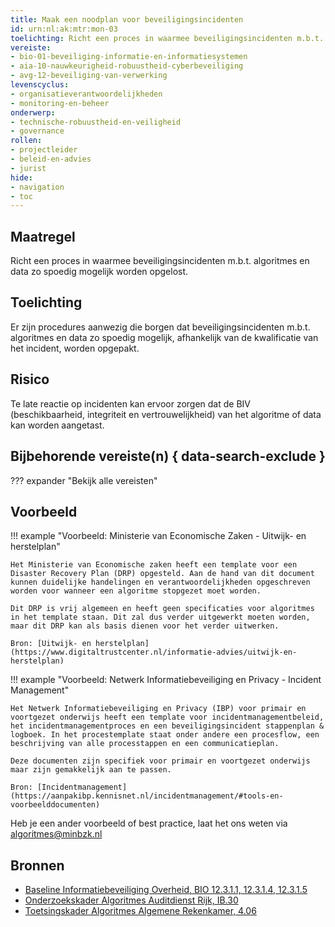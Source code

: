 ```yaml
---
title: Maak een noodplan voor beveiligingsincidenten
id: urn:nl:ak:mtr:mon-03
toelichting: Richt een proces in waarmee beveiligingsincidenten m.b.t. algoritmes en data zo spoedig mogelijk worden opgelost.
vereiste:
- bio-01-beveiliging-informatie-en-informatiesystemen
- aia-10-nauwkeurigheid-robuustheid-cyberbeveiliging
- avg-12-beveiliging-van-verwerking
levenscyclus:
- organisatieverantwoordelijkheden
- monitoring-en-beheer
onderwerp:
- technische-robuustheid-en-veiligheid
- governance
rollen:
- projectleider
- beleid-en-advies
- jurist
hide:
- navigation
- toc
---
```


<!-- tags -->

## Maatregel
Richt een proces in waarmee beveiligingsincidenten m.b.t. algoritmes en data zo spoedig mogelijk worden opgelost.


## Toelichting
Er zijn procedures aanwezig die borgen dat beveiligingsincidenten m.b.t. algoritmes en data zo spoedig mogelijk, afhankelijk van de kwalificatie van het incident, worden opgepakt.


## Risico
Te late reactie op incidenten kan ervoor zorgen dat de BIV (beschikbaarheid, integriteit en vertrouwelijkheid) van het algoritme of data kan worden aangetast.

## Bijbehorende vereiste(n) { data-search-exclude }
??? expander "Bekijk alle vereisten"
    <!-- list_vereisten_on_maatregelen_page -->



## Voorbeeld

!!! example "Voorbeeld: Ministerie van Economische Zaken - Uitwijk- en herstelplan"
	
	Het Ministerie van Economische zaken heeft een template voor een Disaster Recovery Plan (DRP) opgesteld. Aan de hand van dit document kunnen duidelijke handelingen en verantwoordelijkheden opgeschreven worden voor wanneer een algoritme stopgezet moet worden.
	
	Dit DRP is vrij algemeen en heeft geen specificaties voor algoritmes in het template staan. Dit zal dus verder uitgewerkt moeten worden, maar dit DRP kan als basis dienen voor het verder uitwerken.
	
	Bron: [Uitwijk- en herstelplan](https://www.digitaltrustcenter.nl/informatie-advies/uitwijk-en-herstelplan)

!!! example "Voorbeeld: Netwerk Informatiebeveiliging en Privacy - Incident Management"

	Het Netwerk Informatiebeveiliging en Privacy (IBP) voor primair en voortgezet onderwijs heeft een template voor incidentmanagementbeleid, het incidentmanagementproces en een beveiligingsincident stappenplan & logboek. In het procestemplate staat onder andere een procesflow, een beschrijving van alle processtappen en een communicatieplan.

	Deze documenten zijn specifiek voor primair en voortgezet onderwijs maar zijn gemakkelijk aan te passen.
 
	Bron: [Incidentmanagement](https://aanpakibp.kennisnet.nl/incidentmanagement/#tools-en-voorbeelddocumenten)

Heb je een ander voorbeeld of best practice, laat het ons weten via [algoritmes@minbzk.nl](mailto:algoritmes@minbzk.nl) 


## Bronnen

- [Baseline Informatiebeveiliging Overheid, BIO 12.3.1.1, 12.3.1.4, 12.3.1.5](https://www.digitaleoverheid.nl/overzicht-van-alle-onderwerpen/cybersecurity/bio-en-ensia/baseline-informatiebeveiliging-overheid/)
- [Onderzoekskader Algoritmes Auditdienst Rijk, IB.30](https://www.rijksoverheid.nl/documenten/rapporten/2023/07/11/onderzoekskader-algoritmes-adr-2023)
- [Toetsingskader Algoritmes Algemene Rekenkamer, 4.06](https://www.rekenkamer.nl/onderwerpen/algoritmes/documenten/publicaties/2024/05/15/het-toetsingskader-aan-de-slag)

